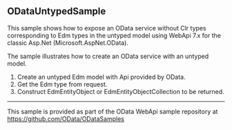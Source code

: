 ODataUntypedSample
--------------------

This sample shows how to expose an OData service without Clr types
corresponding to Edm types in the untyped model using WebApi 7.x for
the classic Asp.Net (Microsoft.AspNet.OData).

The sample illustrates how to create an OData service with an untyped model.
1. Create an untyped Edm model with Api provided by OData.
2. Get the Edm type from request.
3. Construct EdmEntityObject or EdmEntityObjectCollection to be returned.

--------------------
This sample is provided as part of the OData WebApi sample repository at
https://github.com/OData/ODataSamples